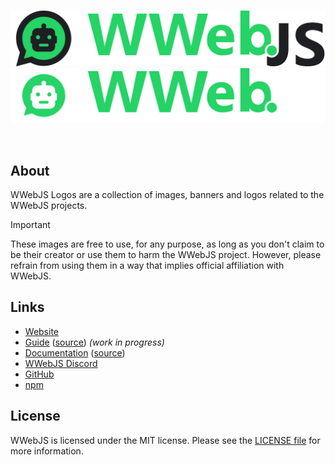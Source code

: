 <div align="center">
  <br>

  ![WWebJS Website](./3_Full%20Logo%20Lockup/full_banner_black.png#gh-dark-mode-only)
  ![WWebJS Website](./3_Full%20Logo%20Lockup/full_banner_white.png#gh-light-mode-only)
  
  <br>
</div>

## About

WWebJS Logos are a collection of images, banners and logos related to the WWebJS projects.

> [!IMPORTANT]
> These images are free to use, for any purpose, as long as you don't claim to be their creator or use them to harm the WWebJS project. However, please refrain from using them in a way that implies official affiliation with WWebJS.

## Links

* [Website][website]
* [Guide][guide] ([source][guide-source]) _(work in progress)_
* [Documentation][documentation] ([source][documentation-source])
* [WWebJS Discord][discord]
* [GitHub][gitHub]
* [npm][npm]

## License

WWebJS is licensed under the MIT license. Please see the [LICENSE file](LICENSE) for more information.

[website]: https://wwebjs.dev
[guide]: https://guide.wwebjs.dev/guide
[guide-source]: https://github.com/wwebjs/wwebjs.dev/tree/main
[documentation]: https://docs.wwebjs.dev/
[documentation-source]: https://github.com/pedroslopez/whatsapp-web.js/tree/main/docs
[discord]: https://discord.gg/H7DqQs4
[gitHub]: https://github.com/pedroslopez/whatsapp-web.js
[npm]: https://npmjs.org/package/whatsapp-web.js